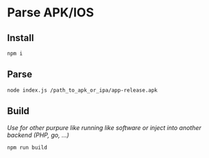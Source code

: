 # Parse APK/IOS

## Install

`npm i`

## Parse

`node index.js /path_to_apk_or_ipa/app-release.apk`

## Build

*Use for other purpure like running like software or inject into another backend (PHP, go, ...)*

`npm run build`
